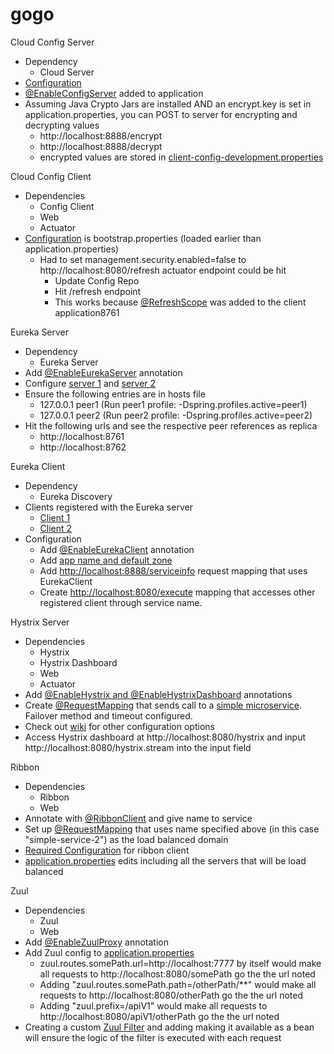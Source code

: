 # gogo
Cloud Config Server 
* Dependency
   * Cloud Server
* [Configuration](https://github.com/sagemark/gogo/blob/master/spring-microservices-config-server/src/main/resources/application.properties#L1)
* [@EnableConfigServer](https://github.com/sagemark/gogo/blob/master/spring-microservices-config-server/src/main/java/com/oreilly/cloud/SpringMicroservicesConfigServerApplication.java#L8) added to application 
* Assuming Java Crypto Jars are installed AND an encrypt.key is set in application.properties, you can POST to server for encrypting and decrypting values
  * http://localhost:8888/encrypt
  * http://localhost:8888/decrypt
  * encrypted values are stored in [client-config-development.properties](https://github.com/sagemark/cloud-config/blob/master/client-config-development.properties#L1)

Cloud Config Client
* Dependencies
  * Config Client
  * Web
  * Actuator
* [Configuration](https://github.com/sagemark/gogo/blob/master/spring-microservices-config-server/spring-microservices-config-client/src/main/resources/bootstrap.properties#L1) is bootstrap.properties (loaded earlier than application.properties)
  * Had to set management.security.enabled=false to http://localhost:8080/refresh actuator endpoint could be hit
    * Update Config Repo
    * Hit /refresh endpoint
    * This works because  [@RefreshScope](https://github.com/sagemark/gogo/blob/master/spring-microservices-config-server/spring-microservices-config-client/src/main/java/com/oreilly/cloud/SpringMicroservicesConfigClientApplication.java#L11) was added to the client application8761
    
Eureka Server
* Dependency
  * Eureka Server
* Add [@EnableEurekaServer](https://github.com/sagemark/gogo/blob/master/spring-microservices-eureka-server/src/main/java/com/oreilly/cloud/SpringMicroservicesEurekaServerApplication.java#L9) annotation
* Configure [server 1](https://github.com/sagemark/gogo/blob/master/spring-microservices-eureka-server/src/main/resources/application-peer1.properties#L1) and [server 2](https://github.com/sagemark/gogo/blob/master/spring-microservices-eureka-server/src/main/resources/application-peer2.properties#L1)
* Ensure the following entries are in hosts file
  * 127.0.0.1 peer1 (Run peer1 profile: -Dspring.profiles.active=peer1)
  * 127.0.0.1 peer2 (Run peer2 profile: -Dspring.profiles.active=peer2)
* Hit the following urls and see the respective peer references as replica
  * http://localhost:8761
  * http://localhost:8762
  
Eureka Client
* Dependency
  * Eureka Discovery
* Clients registered with the Eureka server
  * [Client 1](https://github.com/sagemark/gogo/blob/master/spring-microservices-eureka-server/spring-microservices-eureka-client/src/main/java/com/oreilly/cloud/SpringMicroservicesEurekaClientApplication.java)
  * [Client 2](https://github.com/sagemark/gogo/blob/master/spring-microservices-eureka-server/spring-microservices-eureka-client-2/src/main/java/com/oreilly/cloud/SpringMicroservicesEurekaClient2Application.java)
* Configuration
  * Add [@EnableEurekaClient](https://github.com/sagemark/gogo/blob/master/spring-microservices-eureka-server/spring-microservices-eureka-client/src/main/java/com/oreilly/cloud/SpringMicroservicesEurekaClientApplication.java#L11) annotation
  * Add [app name and default zone](https://github.com/sagemark/gogo/blob/master/spring-microservices-eureka-server/spring-microservices-eureka-client/src/main/resources/application.properties#L1)
  * Add [http://localhost:8888/serviceinfo](https://github.com/sagemark/gogo/blob/master/spring-microservices-eureka-server/spring-microservices-eureka-client-2/src/main/java/com/oreilly/cloud/SpringMicroservicesEurekaClient2Application.java#L20) request mapping that uses EurekaClient
  * Create [http://localhost:8080/execute](https://github.com/sagemark/gogo/blob/master/spring-microservices-eureka-server/spring-microservices-eureka-client/src/main/java/com/oreilly/cloud/ExampleController.java#L14) mapping that accesses other registered client through service name.
  
Hystrix Server
* Dependencies
  * Hystrix
  * Hystrix Dashboard
  * Web
  * Actuator
* Add [@EnableHystrix and @EnableHystrixDashboard](https://github.com/sagemark/gogo/blob/master/spring-microservices-simple-service/spring-microservices-hystrix/src/main/java/com/oreilly/cloud/SpringMicroservicesHystrixApplication.java#L23) annotations
* Create [@RequestMapping](https://github.com/sagemark/gogo/blob/master/spring-microservices-simple-service/spring-microservices-hystrix/src/main/java/com/oreilly/cloud/SpringMicroservicesHystrixApplication.java#L35) that sends call to a [simple microservice](https://github.com/sagemark/gogo/blob/master/spring-microservices-simple-service/src/main/java/com/oreilly/cloud/SpringMicroservicesSimpleServiceApplication.java#L15). Failover method and timeout configured.
* Check out [wiki](https://github.com/Netflix/Hystrix/wiki/Configuration) for other configuration options
* Access Hystrix dashboard at http://localhost:8080/hystrix and input http://localhost:8080/hystrix.stream into the input field

Ribbon
* Dependencies
  * Ribbon
  * Web
* Annotate with [@RibbonClient](https://github.com/sagemark/gogo/blob/master/spring-microservices-simple-service-2/spring-microservices-ribbon/src/main/java/com/oreilly/cloud/SpringMicroservicesRibbonApplication.java#L15) and give name to service
* Set up [@RequestMapping](https://github.com/sagemark/gogo/blob/master/spring-microservices-simple-service-2/spring-microservices-ribbon/src/main/java/com/oreilly/cloud/SpringMicroservicesRibbonApplication.java#L29) that uses name specified above (in this case "simple-service-2") as the load balanced domain
* [Required Configuration](https://github.com/sagemark/gogo/blob/master/spring-microservices-simple-service-2/spring-microservices-ribbon/src/main/java/com/oreilly/cloud/SimpleServiceConfiguration.java) for ribbon client
* [application.properties](https://github.com/sagemark/gogo/blob/master/spring-microservices-simple-service-2/spring-microservices-ribbon/src/main/resources/application.properties#L1) edits including all the servers that will be load balanced

Zuul
* Dependencies
  * Zuul
  * Web
* Add [@EnableZuulProxy](https://github.com/sagemark/gogo/blob/master/spring-microservices-simple-service-3/spring-microservices-zuul/src/main/java/com/oreilly/cloud/SpringMicroservicesZuulApplication.java#L9) annotation
* Add Zuul config to [application.properties](https://github.com/sagemark/gogo/blob/master/spring-microservices-simple-service-3/spring-microservices-zuul/src/main/resources/application.properties#L4)
  * zuul.routes.somePath.url=http://localhost:7777 by itself would make all requests to http://localhost:8080/somePath go the the url noted
  * Adding "zuul.routes.somePath.path=/otherPath/**" would make all requests to http://localhost:8080/otherPath go the the url noted
  * Adding "zuul.prefix=/apiV1" would make all requests to http://localhost:8080/apiV1/otherPath go the the url noted
* Creating a custom [Zuul Filter](https://github.com/sagemark/gogo/blob/master/spring-microservices-simple-service-3/spring-microservices-zuul/src/main/java/com/oreilly/cloud/SpringMicroservicesZuulApplication.java#L13) and adding making it available as a bean will ensure the logic of the filter is executed with each request
